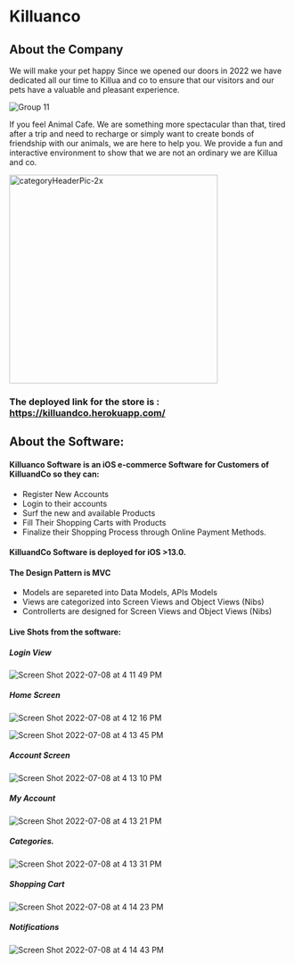 # Killuanco
## About the Company
We will make your pet happy
Since we opened our doors in 2022 we have dedicated all our time to Killua and co to ensure that our visitors and our pets have a valuable and pleasant experience.


![Group 11](https://user-images.githubusercontent.com/93882864/177839751-8dbaf40d-4557-4a24-a989-2ac953c295b5.png)

If you feel Animal Cafe. We are something more spectacular than that, tired after a trip and need to recharge or simply want to create bonds of friendship with our animals, we are here to help you. We provide a fun and interactive environment to show that we are not an ordinary we are Killua and co.

<img width="374" alt="categoryHeaderPic-2x" src="https://user-images.githubusercontent.com/93882864/177838823-04c13930-412b-425f-8d57-4f32a601b0ea.png">


### The deployed link for the store is : https://killuandco.herokuapp.com/

## About the Software:

#### Killuanco Software is an iOS e-commerce Software for Customers of KilluandCo so they can:
- Register New Accounts
- Login to their accounts
- Surf the new and available Products
- Fill Their Shopping Carts with Products
- Finalize their Shopping Process through Online Payment Methods.

#### KilluandCo Software is deployed for iOS >13.0. 

#### The Design Pattern is MVC
- Models are separeted into Data Models, APIs Models
- Views are categorized into Screen Views and Object Views (Nibs)
- Controllerts are designed for Screen Views and Object Views (Nibs)
        
#### Live Shots from the software:

##### Login View
![Screen Shot 2022-07-08 at 4 11 49 PM](https://user-images.githubusercontent.com/93882864/178009933-d2b6bdd9-ab54-498b-a12f-e777ad520e1a.png)

##### Home Screen
![Screen Shot 2022-07-08 at 4 12 16 PM](https://user-images.githubusercontent.com/93882864/178009965-0bc79dd4-9b59-486b-acec-151a9b8e8fa5.png)

![Screen Shot 2022-07-08 at 4 13 45 PM](https://user-images.githubusercontent.com/93882864/178010024-4723c4bb-79b4-4a66-a7c1-82962caa2237.png)

##### Account Screen
![Screen Shot 2022-07-08 at 4 13 10 PM](https://user-images.githubusercontent.com/93882864/178009816-1050a958-2396-45a9-b601-22709f0fc704.png)

##### My Account
![Screen Shot 2022-07-08 at 4 13 21 PM](https://user-images.githubusercontent.com/93882864/178010009-a2524747-0f2c-43c7-932c-4b8bb3bdcefc.png)

##### Categories.
![Screen Shot 2022-07-08 at 4 13 31 PM](https://user-images.githubusercontent.com/93882864/178010014-51aa2619-f89f-4628-bc73-1360ff19b9c0.png)

##### Shopping Cart
![Screen Shot 2022-07-08 at 4 14 23 PM](https://user-images.githubusercontent.com/93882864/178010035-7e00a1d9-bf02-45f4-87b1-9b14e95edc5b.png)

##### Notifications
![Screen Shot 2022-07-08 at 4 14 43 PM](https://user-images.githubusercontent.com/93882864/178010048-3847cb7c-aa5d-4b87-9614-a1800d2049e9.png)


